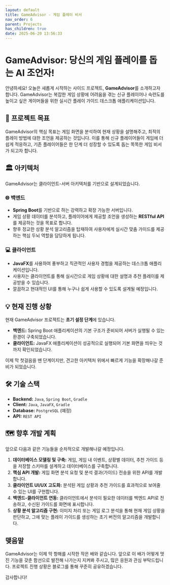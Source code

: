 ```yaml
---
layout: default
title: GameAdvisor - 게임 플레이 비서
nav_order: 6
parent: Projects
has_children: true
date: 2025-06-20 13:56:33
---
```


# GameAdvisor: 당신의 게임 플레이를 돕는 AI 조언자!

안녕하세요! 오늘은 새롭게 시작하는 사이드 프로젝트, **GameAdvisor**를 소개하고자 합니다. GameAdvisor는 복잡한 게임 상황에 어려움을 겪는 신규 플레이어나 숙련도를 높이고 싶은 게이머들을 위한 실시간 플레이 가이드 데스크톱 애플리케이션입니다.

## 🚀 프로젝트 목표

GameAdvisor의 핵심 목표는 게임 화면을 분석하여 현재 상황을 설명해주고, 최적의 플레이 방법에 대한 조언을 제공하는 것입니다. 이를 통해 신규 플레이어들이 게임에 더 쉽게 적응하고, 기존 플레이어들은 한 단계 더 성장할 수 있도록 돕는 똑똑한 게임 비서가 되고자 합니다.

## 🏛️ 아키텍처

GameAdvisor는 클라이언트-서버 아키텍처를 기반으로 설계되었습니다.

### 🌐 백엔드

-   **Spring Boot**를 기반으로 하는 강력하고 확장 가능한 서버입니다.
-   게임 상황 데이터를 분석하고, 플레이어에게 제공할 조언을 생성하는 **RESTful API**를 제공하는 것을 목표로 합니다.
-   향후 정교한 상황 분석 알고리즘을 탑재하여 사용자에게 실시간 맞춤 가이드를 제공하는 핵심 두뇌 역할을 담당하게 됩니다.

### 💻 클라이언트

-   **JavaFX**를 사용하여 풍부하고 직관적인 사용자 경험을 제공하는 데스크톱 애플리케이션입니다.
-   사용자는 클라이언트를 통해 실시간으로 게임 상황에 대한 설명과 추천 플레이를 제공받을 수 있습니다.
-   깔끔하고 현대적인 UI를 통해 누구나 쉽게 사용할 수 있도록 설계될 예정입니다.

## 💡 현재 진행 상황

현재 GameAdvisor 프로젝트는 **초기 설정 단계**에 있습니다.

-   **백엔드:** Spring Boot 애플리케이션의 기본 구조가 준비되어 서버가 실행될 수 있는 환경이 구축되었습니다.
-   **클라이언트:** JavaFX 애플리케이션이 성공적으로 실행되어 기본 화면을 띄우는 것까지 확인되었습니다.

이제 막 첫걸음을 뗀 단계이지만, 견고한 아키텍처 위에서 빠르게 기능을 확장해나갈 준비가 되었습니다.

## 🛠️ 기술 스택

-   **Backend:** `Java`, `Spring Boot`, `Gradle`
-   **Client:** `Java`, `JavaFX`, `Gradle`
-   **Database:** `PostgreSQL` (예정)
-   **API:** `REST API`

## 🗺️ 향후 개발 계획

앞으로 다음과 같은 기능들을 순차적으로 개발해나갈 예정입니다.

1.  **데이터베이스 모델링 및 구축:** 게임, 게임 내 이벤트, 상황별 데이터, 추천 가이드 등을 저장할 스키마를 설계하고 데이터베이스를 구축합니다.
2.  **핵심 API 개발:** 게임 화면 분석 요청 및 분석 결과(가이드) 전송을 위한 API를 개발합니다.
3.  **클라이언트 UI/UX 고도화:** 분석된 게임 상황과 추천 가이드를 효과적으로 보여줄 수 있는 UI를 구현합니다.
4.  **백엔드-클라이언트 연동:** 클라이언트에서 분석이 필요한 데이터를 백엔드 API로 전송하고, 수신된 가이드를 화면에 표시합니다.
5.  **상황 분석 알고리즘 구현:** 이미지 처리 또는 게임 로그 분석을 통해 현재 게임 상황을 판단하고, 그에 맞는 플레이 가이드를 생성하는 초기 버전의 알고리즘을 개발합니다.

## 맺음말

GameAdvisor는 이제 막 항해를 시작한 작은 배와 같습니다. 앞으로 이 배가 어떻게 멋진 기능을 갖춘 함선으로 발전해 나가는지 지켜봐 주시고, 많은 응원과 관심 부탁드립니다. 프로젝트 진행 상황은 블로그를 통해 꾸준히 공유하겠습니다.

감사합니다! 